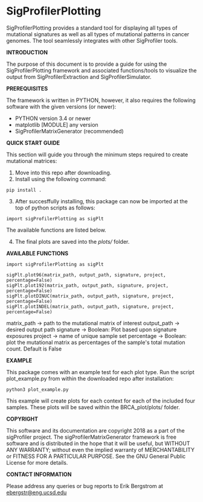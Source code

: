 # SigProfilerPlotting
SigProfilerPlotting provides a standard tool for displaying all types of mutational signatures as well as all types of mutational patterns in cancer genomes. The tool seamlessly integrates with other SigProfiler tools.

**INTRODUCTION**

The purpose of this document is to provide a guide for using the SigProfilerPlotting framework and associated functions/tools to visualize the output from SigProfilerExtraction and SigProfilerSimulator. 

**PREREQUISITES**

The framework is written in PYTHON, however, it also requires the following software with the given versions (or newer):

  * PYTHON          version 3.4 or newer
  * matplotlib [MODULE]        any version
  * SigProfilerMatrixGenerator (recommended)

**QUICK START GUIDE**

This section will guide you through the minimum steps required to create mutational matrices:
 1. Move into this repo after downloading. 
 2. Install using the following command:
 ```
 pip install .
 ```
 3.	After succesffully installing, this package can now be imported at the top of python scripts as follows:
 ```
 import sigProfilerPlotting as sigPlt 
 ```
 The available functions are listed below. 

 4. The final plots are saved into the *plots/* folder. 

**AVAILABLE FUNCTIONS**

```
import sigProfilerPlotting as sigPlt

sigPlt.plot96(matrix_path, output_path, signature, project, percentage=False)
sigPlt.plot192(matrix_path, output_path, signature, project, percentage=False)
sigPlt.plotDINUC(matrix_path, output_path, signature, project, percentage=False)
sigPlt.plotINDEL(matrix_path, output_path, signature, project, percentage=False)
```
matrix_path -> path to the mutational matrix of interest
output_path -> desired output path
signature -> Boolean: Plot based upon signature exposures
project -> name of unique sample set
percentage -> Boolean: plot the mutational matrix as percentages of the sample's total mutation count. Default is False

**EXAMPLE**

This package comes with an example test for each plot type. Run the script plot_example.py from within the downloaded repo after installation:
```
python3 plot_example.py
```
This example will create plots for each context for each of the included four samples. These plots will be saved within the BRCA_plot/plots/ folder.


**COPYRIGHT**

This software and its documentation are copyright 2018 as a part of the sigProfiler project. The sigProfilerMatrixGenerator framework is free software and is distributed in the hope that it will be useful, but WITHOUT ANY WARRANTY; without even the implied warranty of MERCHANTABILITY or FITNESS FOR A PARTICULAR PURPOSE.  See the GNU General Public License for more details.

**CONTACT INFORMATION**

Please address any queries or bug reports to Erik Bergstrom at ebergstr@eng.ucsd.edu